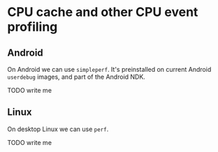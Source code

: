 # CPU cache and other CPU event profiling

## Android

On Android we can use `simpleperf`. It's preinstalled on current Android `userdebug` images, and part of the Android NDK.

TODO write me

## Linux

On desktop Linux we can use `perf`.

TODO write me
